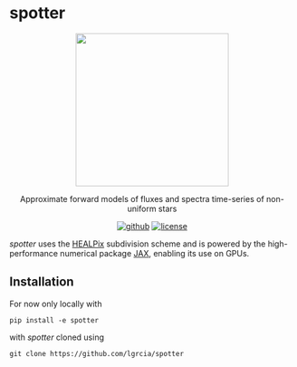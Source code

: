 # spotter

<p align="center">
    <img src="docs/_static/spotter.png" width="270">
</p>

<p align="center">
Approximate forward models of fluxes and spectra time-series of non-uniform stars
  <br>
  <p align="center">
    <a href="https://github.com/lgrcia/spotter">
      <img src="https://img.shields.io/badge/github-lgrcia/spotter-white.svg?style=flat" alt="github"/></a>
    <a href="LICENCE">
      <img src="https://img.shields.io/badge/license-MIT-lightgray.svg?style=flat" alt="license"/>
    </a>
  </p>
</p>

*spotter* uses the [HEALPix](https://healpix.sourceforge.io/) subdivision scheme and is powered by the high-performance numerical package [JAX](https://jax.readthedocs.io/en/latest/notebooks/quickstart.html), enabling its use on GPUs.

## Installation

For now only locally with

```
pip install -e spotter
```

with *spotter* cloned using
```
git clone https://github.com/lgrcia/spotter
```
